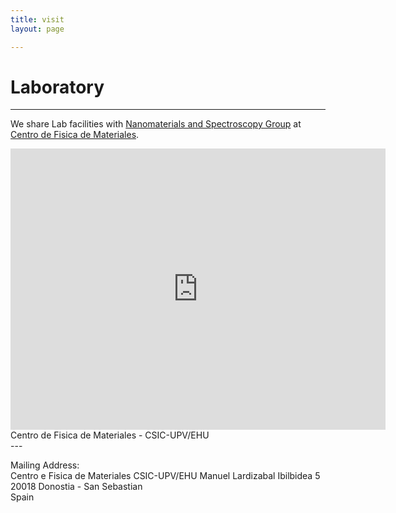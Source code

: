 ```yaml
---
title: visit
layout: page

---
```

# Laboratory

---
We share Lab facilities with [Nanomaterials and Spectroscopy Group](https://cfm.ehu.es/rakovich/) at [Centro de Fisica de Materiales](https://cfm.ehu.es).

<iframe src="https://www.google.com/maps/embed?pb=!1m18!1m12!1m3!1d6592.983412734497!2d-2.007400651841632!3d43.3120014688098!2m3!1f0!2f0!3f0!3m2!1i1024!2i768!4f13.1!3m3!1m2!1s0xd51b073975de3fb%3A0x95b35e980cccf06a!2sDonostia+International+Physics+Center+(DIPC)!5e0!3m2!1sen!2ses!4v1525794552599" width="600" height="450" frameborder="0" style="border:0" allowfullscreen></iframe>

<figcaption class="caption">Centro de Fisica de Materiales - CSIC-UPV/EHU</figcaption>
---

Mailing Address:<br>
Centro e Fisica de Materiales CSIC-UPV/EHU
Manuel Lardizabal Ibilbidea 5<br>
20018 Donostia - San Sebastian<br>
Spain<br>
